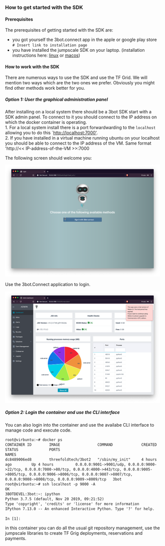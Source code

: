 ### How to get started with the SDK

#### Prerequisites
The prerequisites of getting started with the SDK are:
- you got yourself the 3bot.connect app in the apple or google play store `# Insert link to installation page`
- you have installed the jumpscale SDK on your laptop.  (installation instructions here: [linux](https://github.com/threefoldfoundation/info_threefold/blob/development/docs/wikieditors/installation_linux.md) or [macos](https://github.com/threefoldfoundation/info_threefold/blob/development/docs/wikieditors/installation_macos.md))

#### How to work with the SDK

There are numerous ways to use the SDK and use the TF Grid.  We will mention two ways which are the two ones we prefer.  Obviously you might find other methods work better for you.

##### Option 1:  User the graphical administration panel

After installing on a local system there should be a 3bot SDK start with a SDK admin panel.  To connect to it you should connect to the IP address on which the docker container is operating.  
    1. For a local system install there is a port forwardwarding to the `localhost` allowing you to do this `[http://localhost:7000'](http://localhost:7000).  
    2. If you have installed in a virtual machine running ubuntu on your localhost you should be able to connect to the IP address of the VM.  Same format 'http://<< IP-address-of-the-VM >>:7000

The following screen should welcome you:

![SDK login](./images/SDK_login.png)

Use the 3bot.Connect application to login.

![SDK admin panel](./images/SDK_admin_panel.png)

##### Option 2: Login the container and use the CLI interface
You can also login into the container and use the availabe CLI interface to manage code and execute code.

```
root@virbuntu:~# docker ps
CONTAINER ID        IMAGE                 COMMAND             CREATED             STATUS              PORTS                                                                                                                                                                                                               NAMES
dc8489006ed8        threefoldtech/3bot2   "/sbin/my_init"     4 hours ago         Up 4 hours          0.0.0.0:9001->9001/udp, 0.0.0.0:9000->22/tcp, 0.0.0.0:7000->80/tcp, 0.0.0.0:4000->443/tcp, 0.0.0.0:9005->8005/tcp, 0.0.0.0:9006->8006/tcp, 0.0.0.0:9007->8007/tcp, 0.0.0.0:9008->8008/tcp, 0.0.0.0:9009->8009/tcp   3bot
root@virbuntu:~# ssh localhost -p 9000 -A
OK
3BOTDEVEL:3bot:~: ipython
Python 3.7.5 (default, Nov 20 2019, 09:21:52)
Type 'copyright', 'credits' or 'license' for more information
IPython 7.13.0 -- An enhanced Interactive Python. Type '?' for help.

In [1]:
```
in this container you can do all the usual git repository management, use the jumpscale libraries to create TF Grig deployments, reservations and payments.